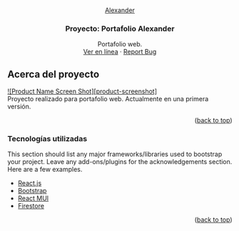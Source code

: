 <br />
<div align="center" id="top">
  <a href="https://github.com/othneildrew/Best-README-Template">
    Alexander
  </a>

  <h3 align="center">Proyecto: Portafolio Alexander</h3>

  <p align="center">
    Portafolio web.
    <br />
    <a href="https://github.com/othneildrew/Best-README-Template">Ver en línea</a>
    ·
    <a href="https://github.com/othneildrew/Best-README-Template/issues">Report Bug</a>
  </p>
</div>

<!-- ABOUT THE PROJECT -->
## Acerca del proyecto

[![Product Name Screen Shot][product-screenshot]](https://example.com)
<br/>
Proyecto realizado para portafolio web. Actualmente en una primera versión.

<p align="right">(<a href="#top">back to top</a>)</p>

### Tecnologías utilizadas
This section should list any major frameworks/libraries used to bootstrap your project. Leave any add-ons/plugins for the acknowledgements section. Here are a few examples.

* [React.js](https://reactjs.org/)
* [Bootstrap](https://getbootstrap.com)
* [React MUI](https://mui.com/)
* [Firestore](https://firebase.google.com/docs/firestore)

<p align="right">(<a href="#top">back to top</a>)</p>
